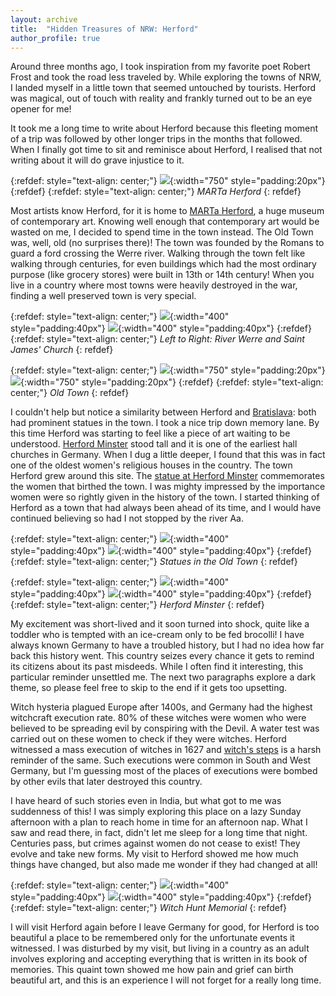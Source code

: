 ```yaml
---
layout: archive
title:  "Hidden Treasures of NRW: Herford"
author_profile: true
---
```

Around three months ago, I took inspiration from my favorite poet Robert Frost and took the road less traveled by. While exploring the towns of NRW, I landed myself in a little town that seemed untouched by tourists. Herford was magical, out of touch with reality and frankly turned out to be an eye opener for me!

It took me a long time to write about Herford because this fleeting moment of a trip was followed by other longer trips in the months that followed. When I finally got time to sit and reminisce about Herford, I realised that not writing about it will do grave injustice to it.

{:refdef: style="text-align: center;"}
![](/images/Herford7.jpg){:width="750" style="padding:20px"}
{:refdef}
{:refdef: style="text-align: center;"}
*MARTa Herford*
{: refdef}

Most artists know Herford, for it is home to [MARTa Herford](https://marta-herford.de/en/), a huge museum of contemporary art. Knowing well enough that contemporary art would be wasted on me, I decided to spend time in the town instead. The Old Town was, well, old (no surprises there)! The town was founded by the Romans to guard a ford crossing the Werre river. Walking through the town felt like walking through centuries, for even buildings which had the most ordinary purpose (like grocery stores) were built in 13th or 14th century! When you live in a country where most towns were heavily destroyed in the war, finding a well preserved town is very special.

{:refdef: style="text-align: center;"}
![](/images/Herford5.jpg){:width="400" style="padding:40px"}
![](/images/Herford9.jpg){:width="400" style="padding:40px"}
{:refdef}
{:refdef: style="text-align: center;"}
*Left to Right: River Werre and Saint James' Church*
{: refdef}

{:refdef: style="text-align: center;"}
![](/images/Herford6.jpg){:width="750" style="padding:20px"}
![](/images/Herford10.jpg){:width="750" style="padding:20px"}
{:refdef}
{:refdef: style="text-align: center;"}
*Old Town*
{: refdef}

I couldn't help but notice a similarity between Herford and [Bratislava](https://mugdhak30.github.io/Bratislava-Sculpting-Simplicity/): both had prominent statues in the town. I took a nice trip down memory lane. By this time Herford was starting to feel like a piece of art waiting to be understood. [Herford Minster](https://en.wikipedia.org/wiki/Herford_Abbey) stood tall and it is one of the earliest hall churches in Germany. When I dug a little deeper, I found that this was in fact one of the oldest women's religious houses in the country. The town Herford grew around this site. The [statue at Herford Minster](https://statues.vanderkrogt.net/object.php?webpage=ST&record=denw296) commemorates the women that birthed the town. I was mighty impressed by the importance women were so rightly given in the history of the town. I started thinking of Herford as a town that had always been ahead of its time, and I would have continued believing so had I not stopped by the river Aa.

{:refdef: style="text-align: center;"}
![](/images/Herford8.jpg){:width="400" style="padding:40px"}
![](/images/Herford11.jpg){:width="400" style="padding:40px"}
{:refdef}
{:refdef: style="text-align: center;"}
*Statues in the Old Town*
{: refdef}

{:refdef: style="text-align: center;"}
![](/images/Herford3.jpg){:width="400" style="padding:40px"}
![](/images/Herford4.jpg){:width="400" style="padding:40px"}
{:refdef}
{:refdef: style="text-align: center;"}
*Herford Minster*
{: refdef}

My excitement was short-lived and it soon turned into shock, quite like a toddler who is tempted with an ice-cream only to be fed brocolli! I have always known Germany to have a troubled history, but I had no idea how far back this history went. This country seizes every chance it gets to remind its citizens about its past misdeeds. While I often find it interesting, this particular reminder unsettled me. The next two paragraphs explore a dark theme, so please feel free to skip to the end if it gets too upsetting.

Witch hysteria plagued Europe after 1400s, and Germany had the highest witchcraft execution rate. 80% of these witches were women who were believed to be spreading evil by conspiring with the Devil. A water test was carried out on these women to check if they were witches. Herford witnessed a mass execution of witches in 1627 and [witch's steps](https://www-radewig-de.translate.goog/kunst/hexentrteppe/?_x_tr_sl=de&_x_tr_tl=en&_x_tr_hl=en&_x_tr_pto=sc) is a harsh reminder of the same. Such executions were common in South and West Germany, but I'm guessing most of the places of executions were bombed by other evils that later destroyed this country. 

I have heard of such stories even in India, but what got to me was suddenness of this! I was simply exploring this place on a lazy Sunday afternoon with a plan to reach home in time for an afternoon nap. What I saw and read there, in fact, didn't let me sleep for a long time that night. Centuries pass, but crimes against women do not cease to exist! They evolve and take new forms. My visit to Herford showed me how much things have changed, but also made me wonder if they had changed at all!

{:refdef: style="text-align: center;"}
![](/images/Herford1.jpg){:width="400" style="padding:40px"}
![](/images/Herford2.jpg){:width="400" style="padding:40px"}
{:refdef}
{:refdef: style="text-align: center;"}
*Witch Hunt Memorial*
{: refdef}

I will visit Herford again before I leave Germany for good, for Herford is too beautiful a place to be remembered only for the unfortunate events it witnessed. I was disturbed by my visit, but living in a country as an adult involves exploring and accepting everything that is written in its book of memories. This quaint town showed me how pain and grief can birth beautiful art, and this is an experience I will not forget for a really long time.
